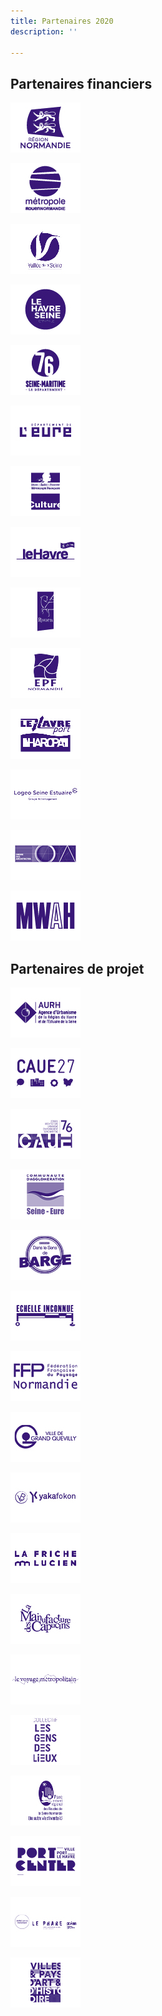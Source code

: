 ```yaml
---
title: Partenaires 2020
description: ''

---
```

## Partenaires financiers

![](/static/files/logos.jpg)

![](/static/files/logos2.jpg)

![](/static/files/logos3.jpg)

![](/static/files/logos4.jpg)

![](/static/files/logos5.jpg)

![](/static/files/logos6.jpg)

![](/static/files/logos7.jpg)

![](/static/files/logos8.jpg)

![](/static/files/logos9.jpg)

![](/static/files/logos10.jpg)

![](/static/files/logos11.jpg)

![](/static/files/logos12.jpg)

![](/static/files/logos13.jpg)

![](/static/files/logos14.jpg)

## Partenaires de projet

![](/static/files/logos15.jpg)

![](/static/files/logos16.jpg)

![](/static/files/logos17.jpg)

![](/static/files/logos18.jpg)

![](/static/files/logos19.jpg)

![](/static/files/logos20.jpg)

![](/static/files/logos21.jpg)

![](/static/files/logos22.jpg)

![](/static/files/logos23.jpg)

![](/static/files/logos24.jpg)

![](/static/files/logos25.jpg)

![](/static/files/logos26.jpg)

![](/static/files/logos27.jpg)

![](/static/files/logos28.jpg)

![](/static/files/logos29.jpg)

![](/static/files/logos30.jpg)

![](/static/files/logos31.jpg)
